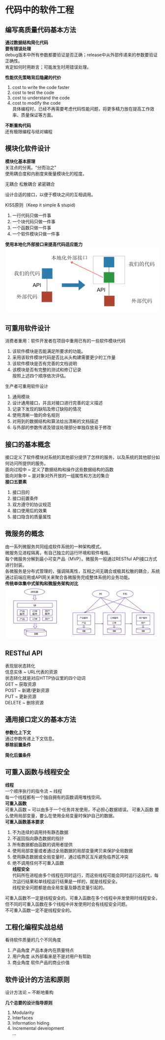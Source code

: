 # 代码中的软件工程 

## 编写高质量代码基本方法  
**通过数据结构简化代码**  
**要有错误处理**   
debug版本中所有参数都要验证是否正确；release中从外部传递来的参数要验证正确性。    
肯定如何时用断言；可能发生时用错误处理。  

**性能优先策略背后隐藏的代价**  
1. cost to write the code faster   
2. cost to test the code   
3. cost to understand the code   
4. cost to modify the code   
具体编程时，已经不再需要考虑代码性能问题，将更多精力放在提高工作效率、质量保证等方面。    

**不断重构代码**   
还有极限编程与结对编程  

## 模块化软件设计  
**模块化基本原理**  
关注点的分离。“分而治之”  
使用耦合度和内剧度来衡量模块化的程度。  

无耦合  松散耦合  紧密耦合  

设计合适的接口，以便于模块之间的互相调用。  

KISS原则（Keep it simple & stupid)   
1. 一行代码只做一件事  
2. 一个块代码只做一件事  
3. 一个函数只做一件事  
4. 一个软件模块只做一件事    

**使用本地化外部接口来提高代码适应能力**  
![](../../attachments/2021-07-16-10-24-57.png) 

## 可重用软件设计  
消费者重用：软件开发者在项目中重用已有的一些软件模块代码  
1. 该软件模块是否能满足所要求的功能。  
2. 采用该软件模块代码是否比从头构建需要更少的工作量  
3. 该软件模块是否有完善的文档说明  
4. 该模块是否有完整的测试和修订记录  
按照上述四个顺序依次评估。   

生产者可重用软件设计  
1. 通用模块
2. 设计通用接口，并且对接口进行完善的定义描述  
3. 记录下发现的缺陷及修订缺陷的情况  
4. 使用清晰一致的命名规则 
5. 对用到的数据结构和算法给出清晰的文档描述  
6. 与外部的参数传递及错误处理部分单独存放易于修改  

## 接口的基本概念 
接口定义了软件模块对系统的其他部分提供了怎样的服务，以及系统的其他部分如何访问所提供的服务。  
面向过程中 ~ 定义了数据结构和操作这些数据结构的函数  
面向对象中 ~ 是对象对外开放的一组属性和方法的集合   
**接口五要素**  
1. 接口目的
2. 接口前置条件
3. 双方遵守的协议规范 
4. 接口使用后的效果
5. 接口隐含的质量属性  

## 微服务的概念  
由一系列微服务共同组成软件系统的一种架构模式。  
微服务见进程隔离，有自己独立的运行环境和软件堆栈。  
每个微服务分解到最小可变产品（MVP）。微服务一般通过RESTful API接口方式进行封装。  
各微服务是分布式管理的，强调隔离性，互相之间无耦合或极其松散的耦合，系统通过前端应用或API网关来聚合各微服务完成整体系统的业务功能。  
**传统单体集中式架构和微服务架构对比**  
![](../../attachments/2021-07-16-11-05-49.png)   

## RESTful API  
表现层状态转化  
信息实体 ~ URL代表的资源  
状态转化就是对应HTTP协议里的四个动词  
GET ~ 获取资源  
POST ~ 新建/更新资源  
PUT ~ 更新资源  
DELETE ~ 删除资源  

## 通用接口定义的基本方法  
**参数化上下文**  
通过参数传递上下文信息。  
**移除前置条件**  

**简化后置条件**  

## 可重入函数与线程安全  
**线程**  
一个顺序执行的指令流 ~ 线程  
每一个线程都有一个独自拥有的函数调用堆栈空间。    
**可重入函数**  
可重入函数 ~ 可以由多于一个任务并发使用，不必担心数据错误。
可重入函数 要么使用局部变量，要么在使用全局变量时保护自己的数据。  
**可重入函数基本要求**
1. 不为连续的调用持有静态数据  
2. 不返回指向静态数据的指针  
3. 所有数据都由函数的调用者提供  
4. 使用局部变量或者通过全局数据的局部变量拷贝来保护全局数据  
5. 使用静态数据或全局变量时，通过临界区互斥避免临界区冲突
6. 绝不调用任何不可重入函数  
**线程安全**  
代码所在进程由多个线程在同时运行，而这些线程可能会同时运行这段代，每次运行结果和单线程运行结果是一样的，就是线程安全。  
线程安全问题都是由全局变量及静态变量引起的。  

可重入函数不一定是线程安全的。可重入函数在多个线程中并发使用时线程安全，但不同的可重入函数在多个线程中并发使用时会有线程安全问题。  
不可重入函数一定不是线程安全的。  

## 工程化编程实战总结  
看待软件质量的几个不同角度  
1. 产品角度 产品本身内在质量特点    
2. 用户角度 从外部看来是不是对用户有帮助  
3. 商业角度 软件产品的商业价值  

## 软件设计的方法和原则    

设计方法论 ~ 不断地重构  

**几个总要的设计指导原则**    
1. Modularity
2. Interfaces
3. Information hiding  
4. Incremental development  
... 



